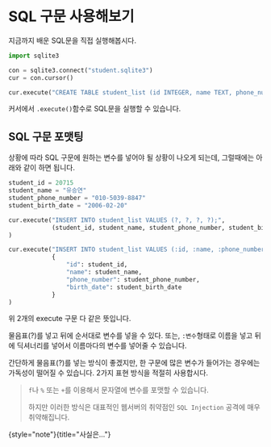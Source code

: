# SQL 구문 사용해보기

지금까지 배운 SQL문을 직접 실행해봅시다.

```python
import sqlite3

con = sqlite3.connect("student.sqlite3")
cur = con.cursor()

cur.execute("CREATE TABLE student_list (id INTEGER, name TEXT, phone_number TEXT, birth_date TEXT);")
```
커서에서 `.execute()`함수로 SQL문을 실행할 수 있습니다.

## SQL 구문 포맷팅

상황에 따라 SQL 구문에 원하는 변수를 넣어야 될 상황이 나오게 되는데, 그럴때에는 아래와 같이 하면 됩니다.

```python
student_id = 20715
student_name = "유승연"
student_phone_number = "010-5039-8847"
student_birth_date = "2006-02-20"

cur.execute("INSERT INTO student_list VALUES (?, ?, ?, ?);",
			(student_id, student_name, student_phone_number, student_birth_date)
)

cur.execute("INSERT INTO student_list VALUES (:id, :name, :phone_number, :birth_date);",
			{
				"id": student_id, 
				"name": student_name, 
				"phone_number": student_phone_number,
				"birth_date": student_birth_date
			}
)
```

위 2개의 execute 구문 다 같은 뜻입니다.

물음표(?)를 넣고 뒤에 순서대로 변수를 넣을 수 있다.
또는, `:변수`형태로 이름을 넣고 뒤에 딕셔너리를 넣어서 이름마다의 변수를 넣어줄 수 있습니다.

간단하게 물음표(?)를 넣는 방식이 좋겠지만, 한 구문에 많은 변수가 들어가는 경우에는 가독성이 떨어질 수 있습니다.
2가지 표현 방식을 적절히 사용합시다.

> `f`나 `%` 또는 `+`를 이용해서 문자열에 변수를 포맷할 수 있습니다.
> 
> 하지만 이러한 방식은 대표적인 웹서버의 취약점인 `SQL Injection` 공격에 매우 취약해집니다.

{style="note"}{title="사실은..."}
